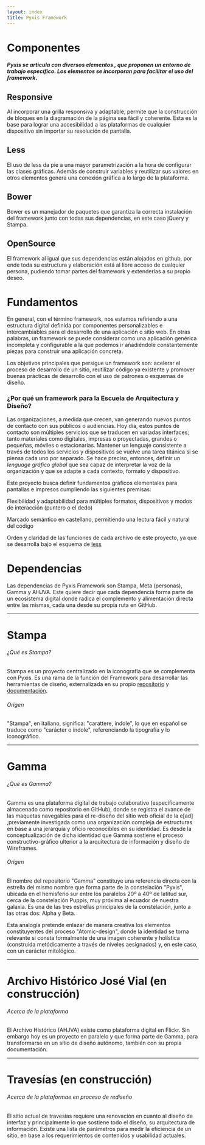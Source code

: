 ```yaml
---
layout: index
title: Pyxis Framework
---
```

<div class='fondo-blanco'>
  <div class='pag'>
    <div class='fila'>
      <h1 class='rojo-claro fino centrado grande'>Componentes</h1>
      <h5 class='centrado'>Pyxis se articula con diversos elementos , que proponen un entorno de trabajo específico. Los elementos se incorporan para facilitar el uso del framework.</h5>
      <div class='col-lg-3 col-md-3 col-sm-3 oculto-xs centrado'>
        <i class="icn icn-pc icn-xl"></i> <i class="icn icn-tablet icn-xl"></i> <i class="icn icn-movil icn-xl"></i> 
        <h2 class='rojo-claro'>Responsive</h2>
        <p class='parrafo-izquierdo sans'>Al incorporar una grilla responsiva y adaptable, permite que la construcción de bloques en la diagramación de la página sea fácil y coherente. Esta es la base para lograr una accesibilidad a las plataformas de cualquier dispositivo sin importar su resolución de pantalla.</p>
      </div>
      <div class='col-lg-3 col-md-3 col-sm-3 oculto-xs centrado'>
        <i class="icn icn-less icn-xl"></i> 
        <h2 class='rojo-claro'>Less</h2>
        <p class='parrafo-izquierdo sans'>El uso de less da pie a una mayor parametrización a la hora de configurar las clases gráficas. Además de construir variables y reutilizar sus valores en otros elementos genera una conexión gráfica a lo largo de la plataforma.</p>
      </div>
      <div class='col-lg-3 col-md-3 col-sm-3 oculto-xs centrado'>
        <i class="icn icn-bower icn-xl"></i> 
        <h2 class='rojo-claro'>Bower</h2>
        <p class='parrafo-izquierdo sans'>Bower es un manejador de paquetes que garantiza la correcta instalación del framework junto con todas sus dependencias, en este caso jQuery y Stampa. </p>
      </div>
      <div class='col-lg-3 col-md-3 col-sm-3 oculto-xs centrado'>
        <i class="icn icn-codigo icn-xl"></i>
        <h2 class='rojo-claro'>OpenSource</h2>
        <p class='parrafo-izquierdo sans'>El framework al igual que sus dependencias están alojados en github, por ende toda su estructura y elaboración está al libre acceso de cualquier persona, pudiendo tomar partes del framework y extenderlas a su propio deseo.</p>
      </div>
    </div>
  </div>
</div>
<div class='fondo-pizarra-oscuro'>
  <div class='pag'>
      <h1 class='rojo-claro fino centrado grande'>Fundamentos</h1>
      <p class='gris'>En general, con el término framework, nos estamos refiriendo a una estructura digital definida por componentes personalizables e intercambiables para el desarrollo de una aplicación o sitio web. En otras palabras, un framework se puede considerar como una aplicación genérica incompleta y configurable a la que podemos ir añadiéndole constantemente piezas para construir una aplicación concreta.</p>
      <p class='gris'>Los objetivos principales que persigue un framework son: acelerar el proceso de desarrollo de un sitio, reutilizar código ya existente y promover buenas prácticas de desarrollo con el uso de patrones o esquemas de diseño. </p>
      <h3 class='rojo-claro fino centrado'>¿Por qué un framework para la Escuela de Arquitectura y Diseño?</h3>
      <p class='gris'>Las organizaciones, a medida que crecen, van generando nuevos puntos de contacto con sus públicos o audiencias. Hoy día, estos puntos de contacto son múltiples servicios que se traducen en variadas interfaces; tanto materiales como digitales, impresas o proyectadas, grandes o pequeñas, móviles o estacionarias. Mantener un lenguaje consistente a través de todos los servicios y dispositivos se vuelve una tarea titánica si se piensa cada uno por separado. Se hace preciso, entonces, definir un <i>lenguage gráfico global</i> que sea capaz de interpretar la voz de la organización y que se adapte a cada contexto, formato y dispositivo.</p>
      <p class='gris'>Este proyecto busca definir fundamentos gráficos elementales para pantallas e impresos cumpliendo las siguientes premisas:</p>
        <div class='col-md-4 centrado'>
          <i class="gris icn icn-mano-arriba icn-xl"></i> 
          <p class='gris xs parrafo-izquierdo'>Flexibilidad y adaptabilidad para múltiples formatos, dispositivos y modos de interacción (puntero o el dedo)</p>
        </div>
        <div class='col-md-4 centrado'>
          <i class="gris icn icn-lentes icn-xl"></i> 
          <p class='gris xs parrafo-izquierdo'>Marcado semántico en castellano, permitiendo una lectura fácil y natural del código</p>
        </div>
        <div class='col-md-4 centrado'>
          <i class="gris icn icn-mapa-concept icn-xl"></i> 
          <p class='gris xs parrafo-izquierdo'>Orden y claridad de las funciones de cada archivo de este proyecto, ya que se desarrolla bajo el esquema de <a class='gris' href="http://lesscss.org/"><i class="icn icn-less"></i> less </a></p>
        </div>
  </div>
</div>
<div class='fondo-blanco'>
  <div class='pag'>
    <h1 class='rojo-claro fino centrado grande'>Dependencias</h1>
    <p class='gris-oscuro'>Las dependencias de Pyxis Framework son Stampa, Meta (personas), Gamma y AHJVA. Este quiere decir que cada dependencia forma parte de un ecosistema digital donde radica el complemento y alimentación directa entre las mismas, cada una desde su propia ruta en GitHub.</p>
    <hr>
    <div class='fila'>
      <h1 class='naranja-opuesto centrado'><i class="icn icn-stampa icn-lg"></i> Stampa</h1>
      <h6 class='naranja-opuesto  centrado'>¿Qué es Stampa?</h6>
      <p class='gris-oscuro'>Stampa es un proyecto centralizado en la iconografía que se complementa con Pyxis. Es una rama de la función del Framework para desarrollar las herramientas de diseño, externalizada en su propio <a class='gris-oscuro' href='#'>repositorio</a> y <a class='gris-oscuro' href='#'>documentación</a>.</p>
      <h6 class='naranja-opuesto centrado'>Origen</h6>
      <p class='gris-oscuro'>"Stampa", en italiano, significa: "carattere, indole", lo que en español se traduce como "carácter o índole", referenciando la tipografía y lo iconográfico. </p>
    </div>
    <hr>
    <div class='fila'>
      <h1 class='rojo-claro centrado'><i class="icn icn-noticias icn-lg"></i> Gamma</h1>
      <h6 class='rojo-claro centrado'>¿Qué es Gamma?</h6>
      <p class='gris-oscuro'>Gamma es una plataforma digital de trabajo colaborativo (específicamente almacenado como repositorio en GitHub), donde se registra el avance de las maquetas navegables para el re-diseño del sitio web oficial de la e[ad] ,previamente investigada como una organización compleja de estructuras en base a una jerarquía y oficio reconocibles en su identidad. Es desde la conceptualización de dicha identidad que Gamma sostiene el proceso constructivo-gráfico ulterior a la arquitectura de información y diseño de Wireframes.</p>
      <h6 class='rojo-claro centrado'>Origen</h6>
      <p class='gris-oscuro'>El nombre del repositorio "Gamma" constituye una referencia directa con la estrella del mismo nombre que forma parte de la constelación "Pyxis", ubicada en el hemisferio sur entre los paralelos 20º a 40º de latitud sur, cerca de la constelación Puppis, muy próxima al ecuador de nuestra galaxia. Es una de las tres estrellas principales de la constelación, junto a las otras dos: Alpha y Beta.</p>
      <p class='gris-oscuro'>Esta analogía pretende enlazar de manera creativa los elementos constituyentes del proceso "Atomic-design", donde la identidad se torna relevante si consta formalmente de una imagen coherente y holística (construida metódicamente a través de niveles aesignados) y, en este caso, con un carácter mitológico. </p>
    </div>
    <hr>
    <div class='fila'>
      <h1 class='naranja centrado'><i class="icn icn-archivo icn-lg"></i> Archivo Histórico José Vial (en construcción)</h1>
      <h6 class='naranja centrado'>Acerca de la plataforma</h6>
      <p class='gris-oscuro'>El Archivo Histórico (AHJVA) existe como plataforma digital en Flickr. Sin embargo hoy es un proyecto en paralelo y que forma parte de Gamma, para transformarse en un sitio de diseño autónomo, también con su propia documentación. </p>
    </div>
    <hr>
    <div class='fila'>
      <h1 class='burdeo-opuesto centrado'><i class="icn icn-travesia icn-lg"></i> Travesías (en construcción)</h1>
      <h6 class='burdeo-opuesto centrado'>Acerca de la plataformae en proceso de rediseño</h6>
      <p class='gris-oscuro'>El sitio actual de travesías requiere una renovación en cuanto al diseño de interfaz y principalmente lo que sostiene todo el diseño, su arquitectura de información. Existe una lista de parámetros para medir la eficiencia de un sitio, en base a los requerimientos de contenidos y usabilidad actuales. </p>
    </div>
  </div>
</div>

